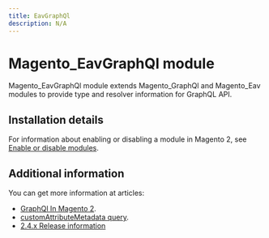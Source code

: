 ```yaml
---
title: EavGraphQl
description: N/A
---
```


# Magento_EavGraphQl module

Magento_EavGraphQl module extends Magento_GraphQl and Magento_Eav modules to provide type and resolver information for GraphQL API.

## Installation details

For information about enabling or disabling a module in Magento 2, see [Enable or disable modules](https://experienceleague.adobe.com/docs/commerce-operations/installation-guide/tutorials/manage-modules.html).

## Additional information

You can get more information at articles:

- [GraphQl In Magento 2](https://developer.adobe.com/commerce/webapi/graphql/).
- [customAttributeMetadata query](https://developer.adobe.com/commerce/webapi/graphql/schema/store/queries/custom-attribute-metadata/).
- [2.4.x Release information](https://experienceleague.adobe.com/docs/commerce-operations/release/notes/overview.html)
